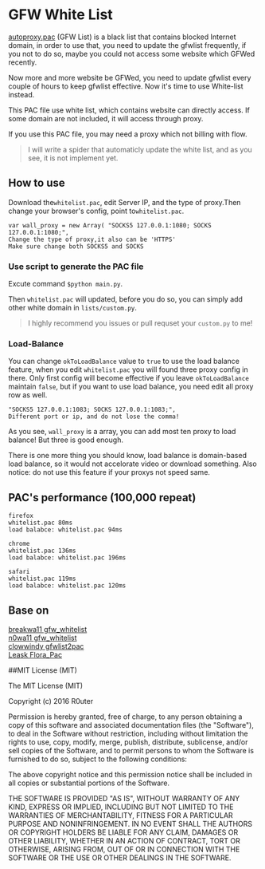 # GFW White List 

[autoproxy.pac](https://autoproxy.org) (GFW List) is a black list that contains blocked Internet domain, in order to use that, you need to update the gfwlist frequently, if you not to do so, maybe you could not access some website which GFWed recently.

Now more and more website be GFWed, you need to update gfwlist every couple of hours to keep gfwlist effective. Now it's time to use White-list instead.

This PAC file use white list, which contains website can directly access. If some domain are not included, it will access through proxy.

If you use this PAC file, you may need a proxy which not billing with flow. 

>I will write a spider that automaticly update the white list, and as you see, it is not implement yet.

## How to use 

Download the`whitelist.pac`, edit Server IP, and the type of proxy.Then change your browser's config, point to`whitelist.pac`.

	var wall_proxy = new Array( "SOCKS5 127.0.0.1:1080; SOCKS 127.0.0.1:1080;",
	Change the type of proxy,it also can be 'HTTPS'
    Make sure change both SOCKS5 and SOCKS


### Use script to generate the PAC file

Excute command `$python main.py`.

Then `whitelist.pac` will updated, before you do so, you can simply add other white domain in `lists/custom.py`. 

>I highly recommend you issues or pull requset your `custom.py` to me!


### Load-Balance

You can change `okToLoadBalance` value to `true` to use the load balance feature, when you edit `whitelist.pac` you will found three proxy config in there. Only first config will become effective if you leave `okToLoadBalance` maintain `false`, but if you want to use load balance, you need edit all proxy row as well.

    "SOCKS5 127.0.0.1:1083; SOCKS 127.0.0.1:1083;",
    Different port or ip, and do not lose the comma!
    

As you see, `wall_proxy` is a array, you can add most ten proxy to load balance! But three is good enough.

There is one more thing you should know, load balance is domain-based load balance, so it would not accelorate video or download something. Also notice: do not use this feature if your proxys not speed same.


PAC's performance (100,000 repeat)
----------------
    firefox  
    whitelist.pac 80ms 
    load balabce: whitelist.pac 94ms

    chrome  
    whitelist.pac 136ms
    load balabce: whitelist.pac 196ms

    safari  
    whitelist.pac 119ms  
    load balabce: whitelist.pac 120ms  

Base on 
------------
[breakwa11 gfw_whitelist](https://github.com/breakwa11/gfw_whitelist)  
[n0wa11 gfw_whitelist](https://github.com/n0wa11/gfw_whitelist)  
[clowwindy gfwlist2pac](https://github.com/clowwindy/gfwlist2pac)  
[Leask Flora_Pac](https://github.com/Leask/Flora_Pac)

##MIT License (MIT)

The MIT License (MIT)

Copyright (c) 2016 R0uter

Permission is hereby granted, free of charge, to any person obtaining a copy
of this software and associated documentation files (the "Software"), to deal
in the Software without restriction, including without limitation the rights
to use, copy, modify, merge, publish, distribute, sublicense, and/or sell
copies of the Software, and to permit persons to whom the Software is
furnished to do so, subject to the following conditions:

The above copyright notice and this permission notice shall be included in all
copies or substantial portions of the Software.

THE SOFTWARE IS PROVIDED "AS IS", WITHOUT WARRANTY OF ANY KIND, EXPRESS OR
IMPLIED, INCLUDING BUT NOT LIMITED TO THE WARRANTIES OF MERCHANTABILITY,
FITNESS FOR A PARTICULAR PURPOSE AND NONINFRINGEMENT. IN NO EVENT SHALL THE
AUTHORS OR COPYRIGHT HOLDERS BE LIABLE FOR ANY CLAIM, DAMAGES OR OTHER
LIABILITY, WHETHER IN AN ACTION OF CONTRACT, TORT OR OTHERWISE, ARISING FROM,
OUT OF OR IN CONNECTION WITH THE SOFTWARE OR THE USE OR OTHER DEALINGS IN THE
SOFTWARE.
